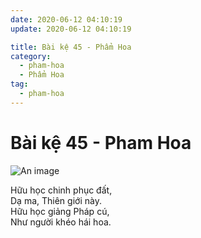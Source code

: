 ```yaml
---
date: 2020-06-12 04:10:19
update: 2020-06-12 04:10:19

title: Bài kệ 45 - Phẩm Hoa
category:
  - pham-hoa
  - Phẩm Hoa
tag:
  - pham-hoa
---
```


# Bài kệ 45 - Pham Hoa

![An image](/img/pham-hoa/pham-hoa-045.jpg)

Hữu học chinh phục đất,<br>Dạ ma, Thiên giới này.<br>Hữu học giảng Pháp cú,<br>Như người khéo hái hoa.<br>
